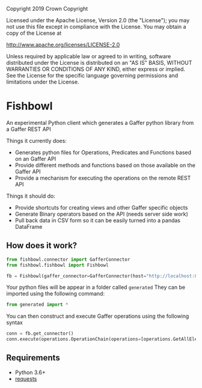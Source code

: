 Copyright 2019 Crown Copyright

Licensed under the Apache License, Version 2.0 (the "License");
you may not use this file except in compliance with the License.
You may obtain a copy of the License at

  http://www.apache.org/licenses/LICENSE-2.0

Unless required by applicable law or agreed to in writing, software
distributed under the License is distributed on an "AS IS" BASIS,
WITHOUT WARRANTIES OR CONDITIONS OF ANY KIND, either express or implied.
See the License for the specific language governing permissions and
limitations under the License.


Fishbowl
============================

An experimental Python client which generates a Gaffer python library from a Gaffer REST API

Things it currently does:
* Generates python files for Operations, Predicates and Functions based on an Gaffer API
* Provide different methods and functions based on those available on the Gaffer API
* Provide a mechanism for executing the operations on the remote REST API

Things it should do:
* Provide shortcuts for creating views and other Gaffer specific objects
* Generate Binary operators based on the API (needs server side work)
* Pull back data in CSV form so it can be easily turned into a pandas DataFrame

## How does it work?

```python
from fishbowl.connector import GafferConnector
from fishbowl.fishbowl import Fishbowl

fb = Fishbowl(gaffer_connector=GafferConnector(host="http://localhost:8080/rest/latest"))
```
Your python files will be appear in a folder called `generated`
They can be imported using the following command:
```python
from generated import *
```

You can then construct and execute Gaffer operations using the following syntax

```python
conn = fb.get_connector()
conn.execute(operations.OperationChain(operations=[operations.GetAllElements(), operations.Count()]))
```

## Requirements
- Python 3.6+ 
- [requests](https://docs.python-requests.org/en/master/index.html)
